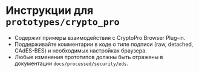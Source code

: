 # Инструкции для `prototypes/crypto_pro`

- Содержит примеры взаимодействия с CryptoPro Browser Plug-in.
- Поддерживайте комментарии в коде о типе подписи (raw, detached, CAdES-BES) и необходимых настройках браузера.
- Любые изменения прототипов должны быть отражены в документации `docs/processed/security/eds`.

